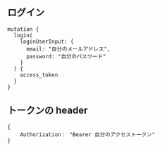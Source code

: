 ## ログイン

```
mutation {
  login(
    loginUserInput: {
      email: "自分のメールアドレス",
      password: "自分のパスワード"
    }
  ) {
    access_token
  }
}
```

## トークンの header

```
{
    Authorization： "Bearer 自分のアクセストークン"
}
```
